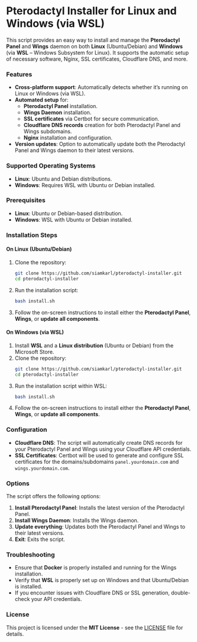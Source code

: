 
# Pterodactyl Installer for Linux and Windows (via WSL)

This script provides an easy way to install and manage the **Pterodactyl Panel** and **Wings** daemon on both **Linux** (Ubuntu/Debian) and **Windows** (via **WSL** – Windows Subsystem for Linux). It supports the automatic setup of necessary software, Nginx, SSL certificates, Cloudflare DNS, and more.

### Features
- **Cross-platform support**: Automatically detects whether it’s running on Linux or Windows (via WSL).
- **Automated setup** for:
  - **Pterodactyl Panel** installation.
  - **Wings Daemon** installation.
  - **SSL certificates** via Certbot for secure communication.
  - **Cloudflare DNS records** creation for both Pterodactyl Panel and Wings subdomains.
  - **Nginx** installation and configuration.
- **Version updates**: Option to automatically update both the Pterodactyl Panel and Wings daemon to their latest versions.

### Supported Operating Systems
- **Linux**: Ubuntu and Debian distributions.
- **Windows**: Requires WSL with Ubuntu or Debian installed.

### Prerequisites
- **Linux**: Ubuntu or Debian-based distribution.
- **Windows**: WSL with Ubuntu or Debian installed.

### Installation Steps

#### On Linux (Ubuntu/Debian)
1. Clone the repository:
   ```bash
   git clone https://github.com/siamkarl/pterodactyl-installer.git
   cd pterodactyl-installer
   ```
2. Run the installation script:
   ```bash
   bash install.sh
   ```
3. Follow the on-screen instructions to install either the **Pterodactyl Panel**, **Wings**, or **update all components**.

#### On Windows (via WSL)
1. Install **WSL** and a **Linux distribution** (Ubuntu or Debian) from the Microsoft Store.
2. Clone the repository:
   ```bash
   git clone https://github.com/siamkarl/pterodactyl-installer.git
   cd pterodactyl-installer
   ```
3. Run the installation script within WSL:
   ```bash
   bash install.sh
   ```
4. Follow the on-screen instructions to install either the **Pterodactyl Panel**, **Wings**, or **update all components**.

### Configuration
- **Cloudflare DNS**: The script will automatically create DNS records for your Pterodactyl Panel and Wings using your Cloudflare API credentials.
- **SSL Certificates**: Certbot will be used to generate and configure SSL certificates for the domains/subdomains `panel.yourdomain.com` and `wings.yourdomain.com`.

### Options
The script offers the following options:
1. **Install Pterodactyl Panel**: Installs the latest version of the Pterodactyl Panel.
2. **Install Wings Daemon**: Installs the Wings daemon.
3. **Update everything**: Updates both the Pterodactyl Panel and Wings to their latest versions.
4. **Exit**: Exits the script.

### Troubleshooting
- Ensure that **Docker** is properly installed and running for the Wings installation.
- Verify that **WSL** is properly set up on Windows and that Ubuntu/Debian is installed.
- If you encounter issues with Cloudflare DNS or SSL generation, double-check your API credentials.

### License
This project is licensed under the **MIT License** - see the [LICENSE](LICENSE) file for details.
